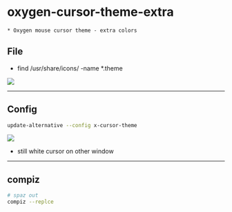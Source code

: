 # oxygen-cursor-theme-extra
    * Oxygen mouse cursor theme - extra colors

## File
* find /usr/share/icons/ -name *.theme

[<img src="https://i.imgur.com/efUiyI7.png">](https://i.imgur.com/efUiyI7.png)

---

## Config
````bash
update-alternative --config x-cursor-theme
````
[<img src="https://i.imgur.com/A7a3K87.png">](https://i.imgur.com/A7a3K87.png)

* still white cursor on other window 
---

## compiz
````bash
# spaz out
compiz --replce
````
